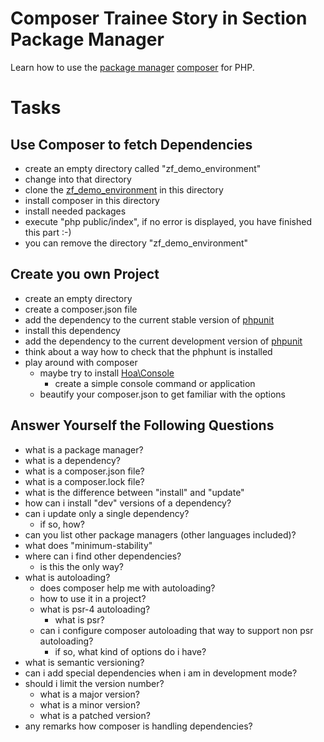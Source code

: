 # Composer Trainee Story in Section Package Manager

Learn how to use the [package manager](http://en.wikipedia.org/wiki/Package_management_system) [composer](https://getcomposer.org/) for PHP.

# Tasks

## Use Composer to fetch Dependencies

* create an empty directory called "zf_demo_environment"
* change into that directory
* clone the [zf_demo_environment](https://github.com/bazzline/zf_demo_environment) in this directory
* install composer in this directory
* install needed packages
* execute "php public/index", if no error is displayed, you have finished this part :-)
* you can remove the directory "zf_demo_environment"

## Create you own Project

* create an empty directory
* create a composer.json file
* add the dependency to the current stable version of [phpunit](https://phpunit.de/)
* install this dependency
* add the dependency to the current development version of [phpunit](https://phpunit.de/)
* think about a way how to check that the phphunt is installed
* play around with composer
    * maybe try to install [Hoa\Console](https://github.com/hoaproject/Console)
        * create a simple console command or application
   * beautify your composer.json to get familiar with the options

## Answer Yourself the Following Questions

* what is a package manager?
* what is a dependency?
* what is a composer.json file?
* what is a composer.lock file?
* what is the difference between "install" and "update"
* how can i install "dev" versions of a dependency?
* can i update only a single dependency?
    * if so, how?
* can you list other package managers (other languages included)?
* what does "minimum-stability"
* where can i find other dependencies?
    * is this the only way?
* what is autoloading?
    * does composer help me with autoloading?
    * how to use it in a project?
    * what is psr-4 autoloading?
        * what is psr?
    * can i configure composer autoloading that way to support non psr autoloading?
        * if so, what kind of options do i have?
* what is semantic versioning?
* can i add special dependencies when i am in development mode?
* should i limit the version number?
    * what is a major version?
    * what is a minor version?
    * what is a patched version?
* any remarks how composer is handling dependencies?
